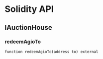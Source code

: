 # Solidity API

## IAuctionHouse

### redeemAgioTo

```solidity
function redeemAgioTo(address to) external
```

